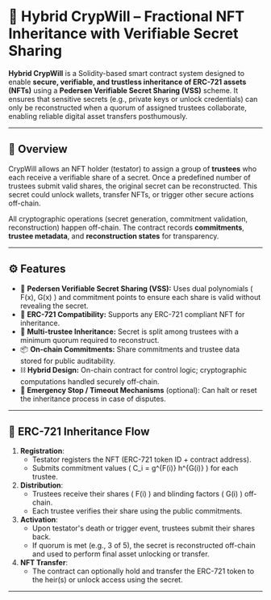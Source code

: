 # 🔐 Hybrid CrypWill – Fractional NFT Inheritance with Verifiable Secret Sharing

**Hybrid CrypWill** is a Solidity-based smart contract system designed to enable **secure, verifiable, and trustless inheritance of ERC-721 assets (NFTs)** using a **Pedersen Verifiable Secret Sharing (VSS)** scheme. It ensures that sensitive secrets (e.g., private keys or unlock credentials) can only be reconstructed when a quorum of assigned trustees collaborate, enabling reliable digital asset transfers posthumously.

---

## 📜 Overview

CrypWill allows an NFT holder (testator) to assign a group of **trustees** who each receive a verifiable share of a secret. Once a predefined number of trustees submit valid shares, the original secret can be reconstructed. This secret could unlock wallets, transfer NFTs, or trigger other secure actions off-chain.

All cryptographic operations (secret generation, commitment validation, reconstruction) happen off-chain. The contract records **commitments**, **trustee metadata**, and **reconstruction states** for transparency.

---

## ⚙️ Features

- 🔐 **Pedersen Verifiable Secret Sharing (VSS):** Uses dual polynomials \( F(x), G(x) \) and commitment points to ensure each share is valid without revealing the secret.
- 🧾 **ERC-721 Compatibility:** Supports any ERC-721 compliant NFT for inheritance.
- 👥 **Multi-trustee Inheritance:** Secret is split among trustees with a minimum quorum required to reconstruct.
- 📦 **On-chain Commitments:** Share commitments and trustee data stored for public auditability.
- ⛓️ **Hybrid Design:** On-chain contract for control logic; cryptographic computations handled securely off-chain.
- 🚫 **Emergency Stop / Timeout Mechanisms** (optional): Can halt or reset the inheritance process in case of disputes.

---

## 📄 ERC-721 Inheritance Flow

1. **Registration**:
    - Testator registers the NFT (ERC-721 token ID + contract address).
    - Submits commitment values \( C_i = g^{F(i)} h^{G(i)} \) for each trustee.
2. **Distribution**:
    - Trustees receive their shares \( F(i) \) and blinding factors \( G(i) \) off-chain.
    - Each trustee verifies their share using the public commitments.
3. **Activation**:
    - Upon testator's death or trigger event, trustees submit their shares back.
    - If quorum is met (e.g., 3 of 5), the secret is reconstructed off-chain and used to perform final asset unlocking or transfer.
4. **NFT Transfer**:
    - The contract can optionally hold and transfer the ERC-721 token to the heir(s) or unlock access using the secret.

---
